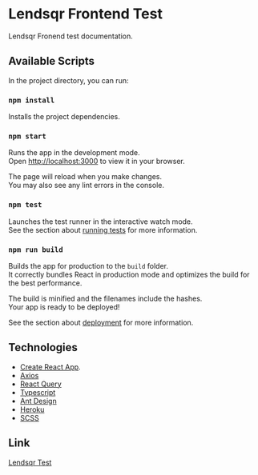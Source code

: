 # Lendsqr Frontend Test

Lendsqr Fronend test documentation.

## Available Scripts

In the project directory, you can run:

### `npm install`

Installs the project dependencies.

### `npm start`

Runs the app in the development mode.\
Open [http://localhost:3000](http://localhost:3000) to view it in your browser.

The page will reload when you make changes.\
You may also see any lint errors in the console.

### `npm test`

Launches the test runner in the interactive watch mode.\
See the section about [running tests](https://facebook.github.io/create-react-app/docs/running-tests) for more information.

### `npm run build`

Builds the app for production to the `build` folder.\
It correctly bundles React in production mode and optimizes the build for the best performance.

The build is minified and the filenames include the hashes.\
Your app is ready to be deployed!

See the section about [deployment](https://facebook.github.io/create-react-app/docs/deployment) for more information.

## Technologies

- [Create React App](https://github.com/facebook/create-react-app).
- [Axios](https://axios-http.com/docs/intro)
- [React Query](https://tanstack.com/query/v4/docs/overview)
- [Typescript](https://www.typescriptlang.org/)
- [Ant Design](https://ant.design/docs/react/introduce)
- [Heroku](https://heroku.com/)
- [SCSS](https://www.typescriptlang.org/)

## Link

[Lendsqr Test](https://ismail-adeoye-lendsqr-fe-test.herokuapp.com/)
